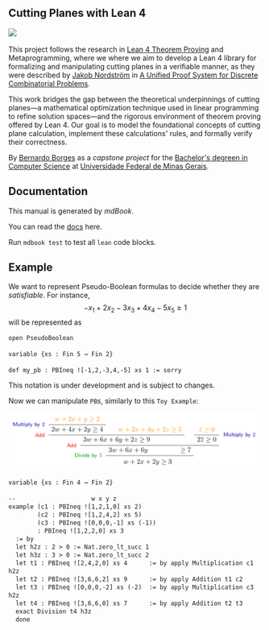 ## Cutting Planes with Lean 4

[![](https://github.com/bernborgess/lean-cutting-planes/actions/workflows/mdbook.yml/badge.svg?branch=main)](https://github.com/bernborgess/lean-cutting-planes/actions/workflows/mdbook.yml)

This project follows the research in [Lean 4 Theorem Proving](https://lean-lang.org/) and Metaprogramming,
where we where we aim to develop a Lean 4 library for formalizing and manipulating cutting planes
in a verifiable manner, as they were described by [Jakob Nordström](https://jakobnordstrom.se/) in
[A Unified Proof System for Discrete Combinatorial Problems](https://jakobnordstrom.se/docs/presentations/TalkVeriPB_Dagstuhl23.pdf#page=45).

This work bridges the gap between the theoretical underpinnings of cutting planes—a mathematical optimization technique used in linear programming
to refine solution spaces—and the rigorous environment of theorem proving offered by Lean 4.
Our goal is to model the foundational concepts of cutting plane calculation, implement these calculations' rules,
and formally verify their correctness.

By [Bernardo Borges](https://github.com/bernborgess/) as a _capstone project_ for the
[Bachelor's degreen in Computer Science](https://dcc.ufmg.br/bacharelado-em-ciencia-da-computacao/)
at [Universidade Federal de Minas Gerais](https://ufmg.br/).

## Documentation

This manual is generated by _mdBook_.

You can read the [docs](https://bernborgess.github.io/lean-cutting-planes/) here.

Run `mdbook test` to test all `lean` code blocks.

## Example

We want to represent Pseudo-Boolean formulas to decide whether they are _satisfiable_. For instance,
$$-x_1 + 2x_2 - 3x_3 + 4x_4 - 5x_5 \ge 1 $$
will be represented as

```lean
open PseudoBoolean

variable {xs : Fin 5 → Fin 2}

def my_pb : PBIneq ![-1,2,-3,4,-5] xs 1 := sorry
```

This notation is under development and is subject to changes.

Now we can manipulate `PB`s, similarly to this `Toy Example`:

![toy_example](./docs/assets/toy_example.png "Toy Example")

```lean
variable {xs : Fin 4 → Fin 2}

--                     w x y z
example (c1 : PBIneq ![1,2,1,0] xs 2)
        (c2 : PBIneq ![1,2,4,2] xs 5)
        (c3 : PBIneq ![0,0,0,-1] xs (-1))
        : PBIneq ![1,2,2,0] xs 3
  := by
  let h2z : 2 > 0 := Nat.zero_lt_succ 1
  let h3z : 3 > 0 := Nat.zero_lt_succ 2
  let t1 : PBIneq ![2,4,2,0] xs 4      := by apply Multiplication c1 h2z
  let t2 : PBIneq ![3,6,6,2] xs 9      := by apply Addition t1 c2
  let t3 : PBIneq ![0,0,0,-2] xs (-2)  := by apply Multiplication c3 h2z
  let t4 : PBIneq ![3,6,6,0] xs 7      := by apply Addition t2 t3
  exact Division t4 h3z
  done
```
